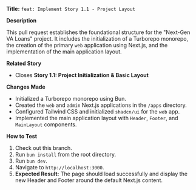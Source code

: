 **Title:** `feat: Implement Story 1.1 - Project Layout`

**Description**

This pull request establishes the foundational structure for the "Next-Gen VA Loans" project. It includes the initialization of a Turborepo monorepo, the creation of the primary `web` application using Next.js, and the implementation of the main application layout.

**Related Story**

* Closes **Story 1.1: Project Initialization & Basic Layout**

**Changes Made**

* Initialized a Turborepo monorepo using Bun.
* Created the `web` and `admin` Next.js applications in the `/apps` directory.
* Configured Tailwind CSS and initialized `shadcn/ui` for the `web` app.
* Implemented the main application layout with `Header`, `Footer`, and `MainLayout` components.

**How to Test**

1.  Check out this branch.
2.  Run `bun install` from the root directory.
3.  Run `bun dev`.
4.  Navigate to `http://localhost:3000`.
5.  **Expected Result:** The page should load successfully and display the new Header and Footer around the default Next.js content.